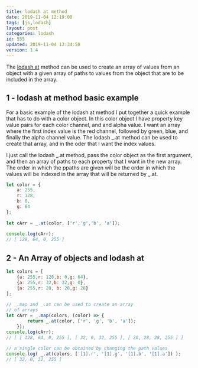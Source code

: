 ```yaml
---
title: lodash at method
date: 2019-11-04 12:19:00
tags: [js,lodash]
layout: post
categories: lodash
id: 555
updated: 2019-11-04 13:34:50
version: 1.4
---
```


The [lodash at](https://lodash.com/docs/4.17.15#at) method can be used to create an array of values from an object with a given array of paths to values from the object that are to be included in the array.

<!-- more -->

## 1 - lodash at method basic example

For a basic example of the lodash at method I put together a quick example that has to do with a color object. In this color object I have property key value pairs for each color channel, and and alpha value. I want an array where the first index value is the red channel, followed by green, blue, and finally the alpha channel value. The lodash \_.at method can be used to create that array, and in the oder that I want the index values.

I just call the lodash \_.at method, pass the color object as the first argument, and then an array of paths to each property that I want in the new array. The order in which the ppaths are given will be the order in which the values will be indexed in the array that will be returned by \_.at.

```js
let color = {
    a: 255,
    r: 128,
    b: 0,
    g: 64
};
 
let cArr = _.at(color, ['r','g','b', 'a']);
 
console.log(cArr);
// [ 128, 64, 0, 255 ]
```

## 2 - An Array of objects and lodash at

```js
let colors = [
    {a: 255,r: 128,b: 0,g: 64},
    {a: 255,r: 32,b: 32,g: 0},
    {a: 255,r: 28, b: 28,g: 28}
];
 
// _.map and _.at can be used to create an array
// of arrays
let cArr = _.map(colors, (color) => {
        return _.at(color, ['r', 'g', 'b', 'a']);
    });
console.log(cArr);
// [ [ 128, 64, 0, 255 ], [ 32, 0, 32, 255 ], [ 28, 28, 28, 255 ] ]
 
// a single color can be obtained by changing the path values
console.log( _.at(colors, ['[1].r', '[1].g', '[1].b', '[1].a']) );
// [ 32, 0, 32, 255 ]
```